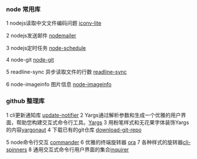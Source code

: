 ### node 常用库

1 nodejs读取中文文件编码问题  [iconv-lite](https://github.com/ashtuchkin/iconv-lite)

2 nodejs发送邮件 [nodemailer](https://nodemailer.com/about/)

3 nodejs定时任务  [node-schedule](https://github.com/node-schedule/node-schedule)

4 node-git [node-git](https://github.com/nodegit/nodegit)

5 readline-sync  异步读取文件的行数 [readline-sync](https://github.com/anseki/readline-sync)

6 node-imageinfo 图片信息 [node-imageinfo](https://github.com/NorgannasAddOns/node-imageinfo)

### github 整理库

1 cli更新通知库 [update-notifier](https://github.com/yeoman/update-notifier)
2 Yargs通过解析参数和生成一个优雅的用户界面，帮助您构建交互式命令行工具。[Yargs](https://github.com/yargs/yargs)
3 用粉笔样式和无花果字体装饰Yargs的内容[yargonaut](https://github.com/nexdrew/yargonaut)
4 下载已有的git仓库 [download-git-repo](https://github.com/flipxfx/download-git-repo)

5 node命令行交互 [commander](https://github.com/tj/commander.js)
6 优雅的终端旋转器 [ora](https://github.com/sindresorhus/ora)
7 各种样式的旋转器[cli-spinners](https://github.com/sindresorhus/cli-spinners)
8 通用交互式命令行用户界面的集合[inquirer](https://github.com/SBoudrias/Inquirer.js)